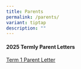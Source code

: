 ```yaml
---
title: Parents
permalink: /parents/
variant: tiptap
description: ""
---
```

<h4>2025 Termly Parent Letters</h4>
<p></p>
<p><a href="https://drive.google.com/file/d/1kWax3r-WAeU2Q-RqaiJf1TvaSLqQNlJj/view?usp=sharing" rel="noopener nofollow" target="_blank">Term 1 Parent Letter</a>
</p>
<p></p>